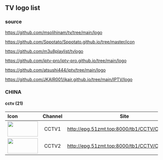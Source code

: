 ## TV logo list

### source
https://github.com/msolihinam/tv/tree/main/logo

https://github.com/Sppotato/Sppotato.github.io/tree/master/icon

https://github.com/m3u8playlist/tvlogo

https://github.com/iptv-pro/iptv-pro.github.io/tree/main/logo

https://github.com/atsushi444/iptv/tree/main/logo

https://github.com/JKAIR001/jkair.github.io/tree/main/IPTV/logo

### CHINA
#### cctv (21)
|Icon|Channel|Site|
|:----|:---:|:---:|
|<img src="http://epg.51zmt.top:8000/tb1/CCTV/CCTV1.png" width="100" height="50">|CCTV1|http://epg.51zmt.top:8000/tb1/CCTV/CCTV1.png|
|<img src="http://epg.51zmt.top:8000/tb1/CCTV/CCTV2.png" width="100" height="50">|CCTV2|http://epg.51zmt.top:8000/tb1/CCTV/CCTV2.png|
